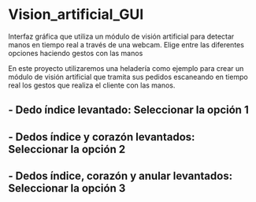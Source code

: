 # Vision_artificial_GUI

Interfaz gráfica que utiliza un módulo de visión artificial para detectar manos en tiempo real a través de una webcam. Elige entre las diferentes opciones haciendo gestos con las manos

En este proyecto utilizaremos una heladería como ejemplo para crear un módulo de visión artificial que tramita sus pedidos escaneando en tiempo real los gestos que realiza el cliente con las manos.

## - Dedo índice levantado: Seleccionar la opción 1
## - Dedos índice y corazón levantados: Seleccionar la opción 2
## - Dedos índice, corazón y anular levantados: Seleccionar la opción 3

